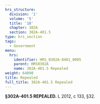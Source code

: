 ```yaml
---
hrs_structure:
  division: '1'
  volume: '5'
  title: '18'
  chapter: 302A
  section: 302A-401.5
type: hrs_section
tags:
  - Government
menu:
  hrs:
    identifier: HRS_0302A-0401_0005
    parent: HRS0302A
    name: 302A-401.5 Repealed
weight: 64090
title: Repealed
full_title: 302A-401.5 Repealed
---
```

**§302A-401.5 REPEALED.** L 2012, c 133, §32.